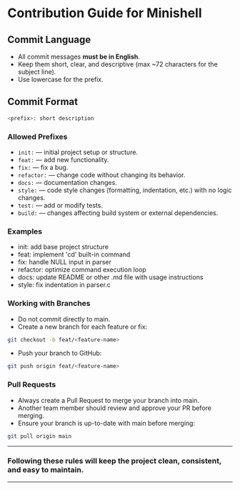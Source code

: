 # Contribution Guide for Minishell

## Commit Language
- All commit messages **must be in English**.
- Keep them short, clear, and descriptive (max ~72 characters for the subject line).
- Use lowercase for the prefix.

## Commit Format

``` bash
<prefix>: short description
```

### Allowed Prefixes

- `init:` — initial project setup or structure.
- `feat:` — add new functionality.
- `fix:` — fix a bug.
- `refactor:` — change code without changing its behavior.
- `docs:` — documentation changes.
- `style:` — code style changes (formatting, indentation, etc.) with no logic changes.
- `test:` — add or modify tests.
- `build:` — changes affecting build system or external dependencies.

### Examples

- init: add base project structure
- feat: implement 'cd' built-in command
- fix: handle NULL input in parser
- refactor: optimize command execution loop
- docs: update README or other .md file with usage instructions
- style: fix indentation in parser.c

### Working with Branches

- Do not commit directly to main.
- Create a new branch for each feature or fix:
``` bash
git checkout -b feat/<feature-name>
```
- Push your branch to GitHub:
``` bash
git push origin feat/<feature-name>
```

### Pull Requests

- Always create a Pull Request to merge your branch into main.
- Another team member should review and approve your PR before merging.
- Ensure your branch is up-to-date with main before merging:
``` bash
git pull origin main
```

---
### Following these rules will keep the project clean, consistent, and easy to maintain.
---
